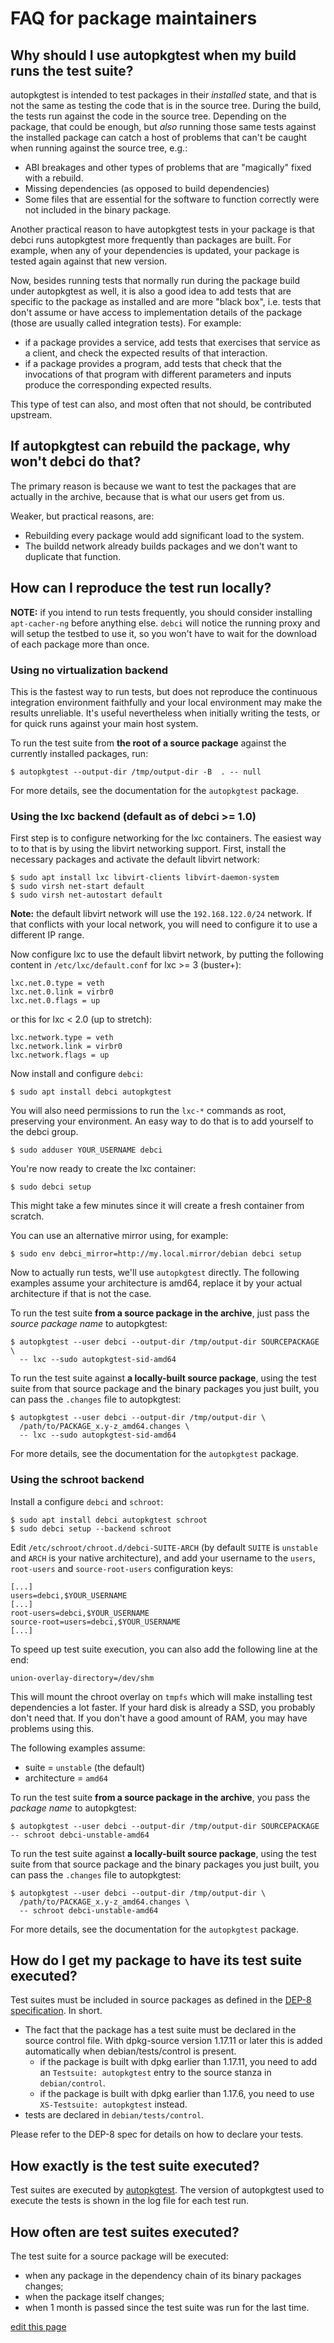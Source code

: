 # FAQ for package maintainers

## Why should I use autopkgtest when my build runs the test suite?

autopkgtest is intended to test packages in their *installed* state, and that
is not the same as testing the code that is in the source tree. During the build,
the tests run against the code in the source tree. Depending on the package,
that could be enough, but *also* running those same tests against the installed
package can catch a host of problems that can't be caught when running against
the source tree, e.g.:

* ABI breakages and other types of problems that are "magically" fixed with a
  rebuild.
* Missing dependencies (as opposed to build dependencies)
* Some files that are essential for the software to function correctly were not
  included in the binary package.

Another practical reason to have autopkgtest tests in your package is that
debci runs autopkgtest more frequently than packages are built. For example,
when any of your dependencies is updated, your package is tested again against
that new version.

Now, besides running tests that normally run during the package build under
autopkgtest as well, it is also a good idea to add tests that are specific to
the package as installed and are more "black box", i.e. tests that don't assume
or have access to implementation details of the package (those are usually
called integration tests). For example:

* if a package provides a service, add tests that exercises that service as a
  client, and check the expected results of that interaction.
* if a package provides a program, add tests that check that the invocations of
  that program with different parameters and inputs produce the corresponding
  expected results.

This type of test can also, and most often that not should, be contributed
upstream.

## If autopkgtest can rebuild the package, why won't debci do that?

The primary reason is because we want to test the packages that are actually in
the archive, because that is what our users get from us.

Weaker, but practical reasons, are:

* Rebuilding every package would add significant load to the system.
* The buildd network already builds packages and we don't want to duplicate
  that function.

## How can I reproduce the test run locally?

**NOTE:** if you intend to run tests frequently, you should consider installing
`apt-cacher-ng` before anything else. `debci` will notice the running proxy and
will setup the testbed to use it, so you won't have to wait for the download of
each package more than once.

### Using no virtualization backend

This is the fastest way to run tests, but does not reproduce the continuous
integration environment faithfully and your local environment may make the
results unreliable. It's useful nevertheless when initially writing the tests,
or for quick runs against your main host system.

To run the test suite from **the root of a source package** against the
currently installed packages, run:

```
$ autopkgtest --output-dir /tmp/output-dir -B  . -- null
```

For more details, see the documentation for the `autopkgtest` package.

### Using the lxc backend (default as of debci >= 1.0)

First step is to configure networking for the lxc containers.  The easiest way
to to that is by using the libvirt networking support. First, install the
necessary packages and activate the default libvirt network:

```
$ sudo apt install lxc libvirt-clients libvirt-daemon-system
$ sudo virsh net-start default
$ sudo virsh net-autostart default
```

**Note:** the default libvirt network will use the `192.168.122.0/24` network.
If that conflicts with your local network, you will need to configure it to use
a different IP range.

Now configure lxc to use the default libvirt network, by putting the following
content in `/etc/lxc/default.conf` for lxc >= 3 (buster+):

```
lxc.net.0.type = veth
lxc.net.0.link = virbr0
lxc.net.0.flags = up
```

or this for lxc < 2.0 (up to stretch):

```
lxc.network.type = veth
lxc.network.link = virbr0
lxc.network.flags = up
```

Now install and configure `debci`:

```
$ sudo apt install debci autopkgtest
```

You will also need permissions to run the `lxc-*` commands as root, preserving
your environment. An easy way to do that is to add yourself to the debci group.

```
$ sudo adduser YOUR_USERNAME debci
```

You're now ready to create the lxc container:

```
$ sudo debci setup
```

This might take a few minutes since it will create a fresh container from
scratch.

You can use an alternative mirror using, for example:

```
$ sudo env debci_mirror=http://my.local.mirror/debian debci setup
```

Now to actually run tests, we'll use `autopkgtest` directly. The following
examples assume your architecture is amd64, replace it by your actual
architecture if that is not the case.

To run the test suite **from a source package in the archive**, just pass the
_source package name_ to autopkgtest:

```
$ autopkgtest --user debci --output-dir /tmp/output-dir SOURCEPACKAGE \
  -- lxc --sudo autopkgtest-sid-amd64
```

To run the test suite against **a locally-built source package**, using the
test suite from that source package and the binary packages you just built, you
can pass the `.changes` file to autopkgtest:

```
$ autopkgtest --user debci --output-dir /tmp/output-dir \
  /path/to/PACKAGE_x.y-z_amd64.changes \
  -- lxc --sudo autopkgtest-sid-amd64
```

For more details, see the documentation for the `autopkgtest` package.

### Using the schroot backend

Install a configure `debci` and `schroot`:

```
$ sudo apt install debci autopkgtest schroot
$ sudo debci setup --backend schroot
```

Edit  `/etc/schroot/chroot.d/debci-SUITE-ARCH` (by default `SUITE` is
`unstable` and `ARCH` is your native architecture), and add your username to
the `users`, `root-users` and `source-root-users` configuration keys:

```
[...]
users=debci,$YOUR_USERNAME
[...]
root-users=debci,$YOUR_USERNAME
source-root=users=debci,$YOUR_USERNAME
[...]
```

To speed up test suite execution, you can also add the following line at the
end:

```
union-overlay-directory=/dev/shm
```

This will mount the chroot overlay on `tmpfs` which will make installing test
dependencies a lot faster. If your hard disk is already a SSD, you probably
don't need that. If you don't have a good amount of RAM, you may have problems
using this.

The following examples assume:

* suite = `unstable` (the default)
* architecture = `amd64`

To run the test suite **from a source package in the archive**, you pass the
_package name_ to autopkgtest:

```
$ autopkgtest --user debci --output-dir /tmp/output-dir SOURCEPACKAGE -- schroot debci-unstable-amd64
```

To run the test suite against **a locally-built source package**, using the
test suite from that source package and the binary packages you just built, you
can pass the `.changes` file to autopkgtest:

```
$ autopkgtest --user debci --output-dir /tmp/output-dir \
  /path/to/PACKAGE_x.y-z_amd64.changes \
  -- schroot debci-unstable-amd64
```

For more details, see the documentation for the `autopkgtest` package.

## How do I get my package to have its test suite executed?

Test suites must be included in source packages as defined in
the [DEP-8 specification](http://dep.debian.net/deps/dep8/). In short.

* The fact that the package has a test suite must be declared in the source
  control file. With dpkg-source version 1.17.11 or later this is added
  automatically when debian/tests/control is present.
  * if the package is built with dpkg earlier than 1.17.11, you need to
    add an `Testsuite: autopkgtest` entry to the source stanza in
    `debian/control`.
  * if the package is built with dpkg earlier than 1.17.6, you need to use
    `XS-Testsuite: autopkgtest` instead.
* tests are declared in `debian/tests/control`.

Please refer to the DEP-8 spec for details on how to declare your tests.

## How exactly is the test suite executed?

Test suites are executed by
[autopkgtest](http://packages.debian.org/autopkgtest). The version of
autopkgtest used to execute the tests is shown in the log file for each test
run.

## How often are test suites executed?

The test suite for a source package will be executed:

* when any package in the dependency chain of its binary packages changes;
* when the package itself changes;
* when 1 month is passed since the test suite was run for the last time.

[edit this page](https://salsa.debian.org/ci-team/debci/edit/master/docs/MAINTAINERS.md)
